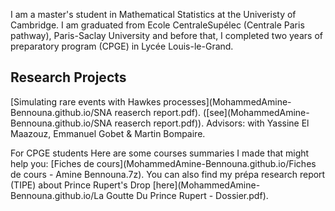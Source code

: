 I am a master's student in Mathematical Statistics at the Univeristy of Cambridge. I am graduated from Ecole CentraleSupélec (Centrale Paris pathway), Paris-Saclay University and before that, I completed two years of preparatory program (CPGE) in Lycée Louis-le-Grand.

## Research Projects

[Simulating rare events with Hawkes processes](MohammedAmine-Bennouna.github.io/SNA reaserch report.pdf). ([see](MohammedAmine-Bennouna.github.io/SNA reaserch report.pdf)). Advisors: with Yassine El Maazouz, Emmanuel Gobet & Martin Bompaire.


For CPGE students
Here are some courses summaries I made that might help you: [Fiches de cours](MohammedAmine-Bennouna.github.io/Fiches de cours - Amine Bennouna.7z). You can also find my prépa research report (TIPE) about Prince Rupert's Drop [here](MohammedAmine-Bennouna.github.io/La Goutte Du Prince Rupert - Dossier.pdf).

